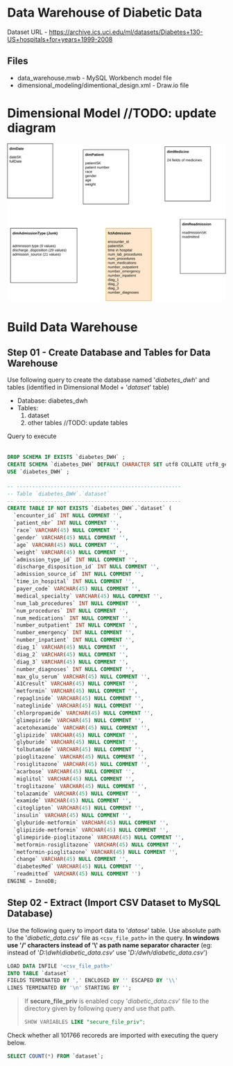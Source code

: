 # Data Warehouse of Diabetic Data
Dataset URL - https://archive.ics.uci.edu/ml/datasets/Diabetes+130-US+hospitals+for+years+1999-2008

## Files
- data_warehouse.mwb - MySQL Workbench model file
- dimensional_modeling/dimentional_design.xml - Draw.io file

# Dimensional Model //TODO: update diagram
![Dimensional Model of Data Warehouse](dimensional_modeling/dimentional_design.png)

# Build Data Warehouse
## Step 01 - Create Database and Tables for Data Warehouse
Use following query to create the database named '*diabetes_dwh*' and tables (identified in Dimensional Model + '*dataset*' table)
- Database: diabetes_dwh
- Tables:
  1. dataset
  1. other tables //TODO: update tables

Query to execute
```sql

DROP SCHEMA IF EXISTS `diabetes_DWH` ;
CREATE SCHEMA `diabetes_DWH` DEFAULT CHARACTER SET utf8 COLLATE utf8_general_ci ;
USE `diabetes_DWH` ;

-- -----------------------------------------------------
-- Table `diabetes_DWH`.`dataset`
-- -----------------------------------------------------
CREATE TABLE IF NOT EXISTS `diabetes_DWH`.`dataset` (
  `encounter_id` INT NULL COMMENT '',
  `patient_nbr` INT NULL COMMENT '',
  `race` VARCHAR(45) NULL COMMENT '',
  `gender` VARCHAR(45) NULL COMMENT '',
  `age` VARCHAR(45) NULL COMMENT '',
  `weight` VARCHAR(45) NULL COMMENT '',
  `admission_type_id` INT NULL COMMENT '',
  `discharge_disposition_id` INT NULL COMMENT '',
  `admission_source_id` INT NULL COMMENT '',
  `time_in_hospital` INT NULL COMMENT '',
  `payer_code` VARCHAR(45) NULL COMMENT '',
  `medical_specialty` VARCHAR(45) NULL COMMENT '',
  `num_lab_procedures` INT NULL COMMENT '',
  `num_procedures` INT NULL COMMENT '',
  `num_medications` INT NULL COMMENT '',
  `number_outpatient` INT NULL COMMENT '',
  `number_emergency` INT NULL COMMENT '',
  `number_inpatient` INT NULL COMMENT '',
  `diag_1` VARCHAR(45) NULL COMMENT '',
  `diag_2` VARCHAR(45) NULL COMMENT '',
  `diag_3` VARCHAR(45) NULL COMMENT '',
  `number_diagnoses` INT NULL COMMENT '',
  `max_glu_serum` VARCHAR(45) NULL COMMENT '',
  `A1Cresult` VARCHAR(45) NULL COMMENT '',
  `metformin` VARCHAR(45) NULL COMMENT '',
  `repaglinide` VARCHAR(45) NULL COMMENT '',
  `nateglinide` VARCHAR(45) NULL COMMENT '',
  `chlorpropamide` VARCHAR(45) NULL COMMENT '',
  `glimepiride` VARCHAR(45) NULL COMMENT '',
  `acetohexamide` VARCHAR(45) NULL COMMENT '',
  `glipizide` VARCHAR(45) NULL COMMENT '',
  `glyburide` VARCHAR(45) NULL COMMENT '',
  `tolbutamide` VARCHAR(45) NULL COMMENT '',
  `pioglitazone` VARCHAR(45) NULL COMMENT '',
  `rosiglitazone` VARCHAR(45) NULL COMMENT '',
  `acarbose` VARCHAR(45) NULL COMMENT '',
  `miglitol` VARCHAR(45) NULL COMMENT '',
  `troglitazone` VARCHAR(45) NULL COMMENT '',
  `tolazamide` VARCHAR(45) NULL COMMENT '',
  `examide` VARCHAR(45) NULL COMMENT '',
  `citoglipton` VARCHAR(45) NULL COMMENT '',
  `insulin` VARCHAR(45) NULL COMMENT '',
  `glyburide-metformin` VARCHAR(45) NULL COMMENT '',
  `glipizide-metformin` VARCHAR(45) NULL COMMENT '',
  `glimepiride-pioglitazone` VARCHAR(45) NULL COMMENT '',
  `metformin-rosiglitazone` VARCHAR(45) NULL COMMENT '',
  `metformin-pioglitazone` VARCHAR(45) NULL COMMENT '',
  `change` VARCHAR(45) NULL COMMENT '',
  `diabetesMed` VARCHAR(45) NULL COMMENT '',
  `readmitted` VARCHAR(45) NULL COMMENT '')
ENGINE = InnoDB;

```

## Step 02 - Extract (Import CSV Dataset to MySQL Database)
Use the following query to import data to '*datase*' table. Use absolute path to the '*diabetic_data.csv*' file as `<csv_file_path>` in the query.
**In windows use '/' characters instead of '\\' as path name separator character** (eg: instead of '*D:\dwh\diabetic_data.csv*' use '*D:/dwh/diabetic_data.csv*')
```sql
LOAD DATA INFILE '<csv_file_path>'
INTO TABLE `dataset`
FIELDS TERMINATED BY ',' ENCLOSED BY '' ESCAPED BY '\\'
LINES TERMINATED BY '\n' STARTING BY '';
```

 > If **secure_file_priv** is enabled copy '*diabetic_data.csv*' file to the directory given by following query and use that path.
> ```sql
> SHOW VARIABLES LIKE "secure_file_priv";
> ```
Check whether all 101766 recoreds are imported with executing the query below.
```sql
SELECT COUNT(*) FROM `dataset`;
```

